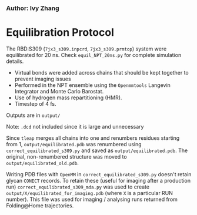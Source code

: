 ### Author: Ivy Zhang

# Equilibration Protocol

The RBD:S309 (`7jx3_s309.inpcrd`, `7jx3_s309.prmtop`) system were equilibrated for 20 ns. Check `equil_NPT_20ns.py` for complete simulation details.

* Virtual bonds were added across chains that should be kept together to prevent imaging issues
* Performed in the NPT ensemble using the `Openmmtools` Langevin Integrator and Monte Carlo Barostat.
* Use of hydrogen mass repartitioning (HMR). 
* Timestep of 4 fs.

Outputs are in `output/`

Note: `.dcd` not included since it is large and unnecessary

Since `tleap` merges all chains into one and renumbers residues starting from 1, `output/equilibrated.pdb` was renumbered using `correct_equilibrated_s309.py` and
 saved as `output/equilibrated.pdb`. The original, non-renumbered structure was moved
to `output/equilibrated_old.pdb`.

Writing PDB files with `OpenMM` in `correct_equilibrated_s309.py` doesn't retain glycan `CONECT` records. To retain these (useful for imaging after a production run) `correct_equilibrated_s309_mda.py` was used to create `output/X/equilibrated_for_imaging.pdb` (where `X` is a particular RUN number). This file was used for imaging / analysing runs returned from Folding@Home trajectories.
